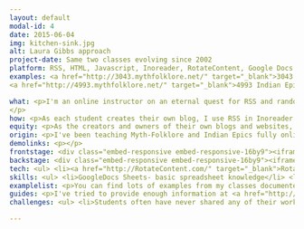 ```yaml
---
layout: default
modal-id: 4
date: 2015-06-04
img: kitchen-sink.jpg
alt: Laura Gibbs approach
project-date: Same two classes evolving since 2002
platform: RSS, HTML, Javascript, Inoreader, RotateContent, Google Docs
examples: <a href="http://3043.mythfolklore.net/" target="_blank">3043 Myth-Folklore Hub</a>
<a href="http://4993.mythfolklore.net/" target="_blank">4993 Indian Epics Hub</a>

what: <p>I'm an online instructor on an eternal quest for RSS and randomization tools to manage my class blog networks.
</p> 
how: <p>As each student creates their own blog, I use RSS in Inoreader to create a blog network. Meanwhile, to help students explore the course content and the blog network, I rely on the power of randomization tools.</p>
equity: <p>As the creators and owners of their own blogs and websites, students design their own spaces and create the most important course content. With randomization, I try to boost everyone's presence and awareness of others in the class. My goal is to use free tools which do not require lots of technical expertise so that all my students can, in turn, use any/all of these same web-based tools for their own purposes.</p>
origin: <p>I've been teaching Myth-Folklore and Indian Epics fully online since 2002. The range of tools that I have used over that time has been enormous. Remember <a href="http://en.wikipedia.org/wiki/Bloglines" target="_blank">Bloglines</a>? Yep, that was the feed reader I used for a long time, and my students blogged using the blogging tool built into Bloglines. Different tools come and go, but the magic of RSS and randomization have been my friends from the start-- the magic of RSS to gather and the magic of randomization to explore. More about the history of my classes at <a href="http://anatomy.lauragibbs.net/" target="_blank">Anatomy of an Online Course</a>.</p><p>Meanwhile, the standard LMS packages (first Blackboard, now D2L) have been useless for my purposes, cut off from the open Internet as they are with no support for student web publishing or blogging (you know, real blogging... not the faux blogs of the LMS). My school has invested the lion's share of its time and money into the support of the standard LMS along with a new multimillion dollar MOOC LMS that we have developed (also cut off from the Internet with no RSS or randomization features), which is why I have had to go "into the wild," using hosted tools that fit my very limited technical skills.</p><p>We now have a pilot of <a href="http://create.ou.edu/" target="_blank">Domain of One's Own at my school</a>. Will that finally bring an open blogging culture along with it? Perhaps this is the DoOO David that will topple our LMS Goliath. Or, if not that, I am hopeful that at least a few more faculty members will give student blogging a try! </p><p>Meanwhile, I will continue the eternal quest to find powerful, reliable and free/cheap web-based tools to support student blogging and web publishing, and I am grateful to the people behind tools like <a href="http://inoreader.com/" target="_blank">Inoreader</a> and <a href="http://RotateContent.com/" target="_blank">RotateContent</a> for the great opportunities they are providing. Whether you use Blogger or WordPress or some other blogging platform, you might it useful to explore the RSS syndication features at Inoreader and the randomized content widgets at RotateContent.</p> 
demolinks: <p></p>
frontstage: <div class="embed-responsive embed-responsive-16by9"><iframe class="embed-responsive-item" width="640" height="360" src="https://www.youtube.com/embed/ihmMJYp56xk" frameborder="0" allowfullscreen></iframe></div>
backstage: <div class="embed-responsive embed-responsive-16by9"><iframe class="embed-responsive-item" width="640" height="360" src="https://www.youtube.com/embed/_faNusYNsJU" frameborder="0" allowfullscreen></iframe></div>
tech: <ul> <li><a href="http://RotateContent.com/" target="_blank">RotateContent.com</a> (free) generates javascripts from HTML tables</li> <li><a href="http://docs.google.com" target="_blank">GoogleDocs</a> Sheets (free) works as a handy randomizer</li> <li><a href="http://inoreader.com" target="_blank">Inoreader.com</a> (free, with premium features ranging from $15-$60/year) RSS aggregation-syndication)</li> </ul>
skills: <ul> <li>GoogleDocs Sheets- basic spreadsheet knowledge</li> <li>Inoreader.com- basic understanding of RSS </li> <li>RotateContent.com- basic knowledge of HTML</li> </ul>
examplelist: <p>You can find lots of examples from my classes documented at the <a href="http://anatomy.lauragibbs.net/" target="_blank">Anatomy of an Online Course blog</a>. It has sections devoted to student blogging, Inoreader, randomizers, etc.</p>
guides: <p>I've tried to provide enough information at <a href="http://anatomy.lauragibbs.net/" target="_blank">Anatomy of an Online Course blog</a> to help people try these RSS and randomization strategies in their own classes. If I have missed anything, let me know. Any/all excuses to add more blog posts are welcome! Specifically--</p> <ul> <li><a href="http://anatomy.lauragibbs.net/2015/05/some-tips-for-making-best-use-of.html" target="_blank">Some Tips for Making Good Use of Inoreader</a></li> <li><a href="http://anatomy.lauragibbs.net/2015/05/course-hub-pages-mlll-3043-and-mlll-4993.html" target="_blank">Course Hub Pages with Inoreader</a></li> <li><a href="http://anatomy.lauragibbs.net/2014/05/randomization-wonderland.html" target="_blank">Randomization Wonderland</a></li> <li><a href="http://anatomy.lauragibbs.net/2015/06/spreadsheet-magic-randomizing-blogs.html" target="_blank">Spreadsheet Magic- Randomizing Blogs</a></li> </ul>
challenges: <ul> <li>Students often have never shared any of their work in public before, and most of my students have never blogged. Luckily, the experience is a great one, and the problem goes away as soon as they start enjoying each other's blogs in the first days of class. </li> <li>Curious faculty ask me how to do these things inside D2L. I explain that they cannot do these things in D2L. That is a problem for which I see no easy solution. One of my hopes for attending the DML conference is to learn ways to promote a sense of adventure among other faculty, especially other faculty already teaching online, so that they will want to go beyond the LMS using simple, free tools to create learning networks where students can create and share their work with one another.</li> </ul>

---
```

